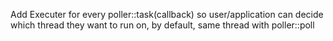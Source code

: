
Add Executer for every poller::task(callback) so user/application can decide which thread they want to run on, 
by default, same thread with poller::poll